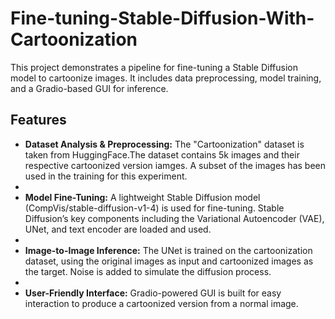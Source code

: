# Fine-tuning-Stable-Diffusion-With-Cartoonization

This project demonstrates a pipeline for fine-tuning a Stable Diffusion model to cartoonize images. It includes data preprocessing, model training, and a Gradio-based GUI for inference.

## Features
- **Dataset Analysis & Preprocessing:** The "Cartoonization" dataset is taken from HuggingFace.The dataset contains 5k images and their respective cartoonized version iamges. A subset of the images has been used in the training for this experiment.
- 
- **Model Fine-Tuning:** A lightweight Stable Diffusion model (CompVis/stable-diffusion-v1-4) is used for fine-tuning. Stable Diffusion’s key components including the Variational Autoencoder (VAE), UNet, and text encoder are loaded and used.
- 
- **Image-to-Image Inference:** The UNet is trained on the cartoonization dataset, using the original images as input and cartoonized images as the target. Noise is added to simulate the diffusion process.
-
- **User-Friendly Interface:** Gradio-powered GUI is built for easy interaction to produce a cartoonized version from a normal image.
